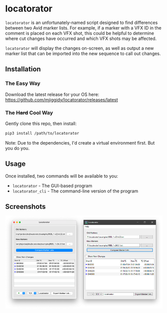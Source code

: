 # locatorator

`locatorator` is an unfortunately-named script designed to find differences between two Avid marker lists.  For example, if a marker with a VFX ID in the comment is placed on each VFX shot, this could be helpful to determine where cut changes have occurred and which VFX shots may be affected.

`locatorator` will display the changes on-screen, as well as output a new marker list that can be imported into the new sequence to call out changes.

## Installation
### The Easy Way
Download the latest release for your OS here:
https://github.com/mjiggidy/locatorator/releases/latest

### The ~~Hard~~ Cool Way
Gently clone this repo, then install:

```bash
pip3 install /path/to/locatorator
```

Note: Due to the dependencies, I'd create a virtual environment first. But you do you.

## Usage
Once installed, two commands will be available to you:

* `locatorator` - The GUI-based program
* `locatorator_cli` - The command-line version of the program

## Screenshots

![Locatorator on Mac OS X](docs/locatorator_osx.png)
